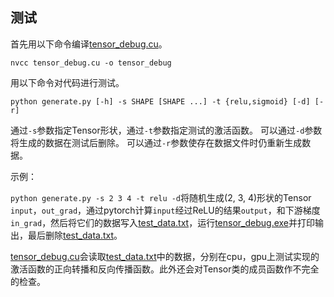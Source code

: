 ## 测试

首先用以下命令编译[tensor_debug.cu](tensor_debug.cu)。

`nvcc tensor_debug.cu -o tensor_debug`

用以下命令对代码进行测试。

`python generate.py [-h] -s SHAPE [SHAPE ...] -t {relu,sigmoid} [-d] [-r]`

通过`-s`参数指定Tensor形状，通过`-t`参数指定测试的激活函数。
可以通过`-d`参数将生成的数据在测试后删除。
可以通过`-r`参数使存在数据文件时仍重新生成数据。

示例：

`python generate.py -s 2 3 4 -t relu -d`将随机生成(2, 3, 4)形状的Tensor `input`，`out_grad`，通过pytorch计算`input`经过ReLU的结果`output`，和下游梯度`in_grad`，然后将它们的数据写入[test_data.txt](test_data.txt)，运行[tensor_debug.exe](tensor_debug.exe)并打印输出，最后删除[test_data.txt](test_data.txt)。

[tensor_debug.cu](tensor_debug.cu)会读取[test_data.txt](test_data.txt)中的数据，分别在cpu，gpu上测试实现的激活函数的正向转播和反向传播函数。此外还会对Tensor类的成员函数作不完全的检查。
